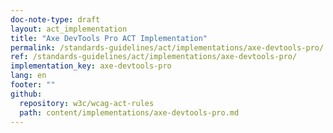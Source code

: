 ```yaml
---
doc-note-type: draft
layout: act_implementation
title: "Axe DevTools Pro ACT Implementation"
permalink: /standards-guidelines/act/implementations/axe-devtools-pro/
ref: /standards-guidelines/act/implementations/axe-devtools-pro/
implementation_key: axe-devtools-pro
lang: en
footer: ""
github:
  repository: w3c/wcag-act-rules
  path: content/implementations/axe-devtools-pro.md
---
```

